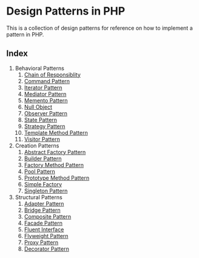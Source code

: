 # Design Patterns in PHP

This is a collection of design patterns for reference on how to implement a pattern in PHP.


## Index

1. Behavioral Patterns
   1. [Chain of Responsiblity](https://github.com/stirredo/design_patterns/tree/master/src/DesignPatterns/Behavioral/ChainOfResponsibility)
   2. [Command Pattern](https://github.com/stirredo/design_patterns/tree/master/src/DesignPatterns/Behavioral/CommandPattern)
   3. [Iterator Pattern](https://github.com/stirredo/design_patterns/tree/master/src/DesignPatterns/Behavioral/Iterator)
   4. [Mediator Pattern](https://github.com/stirredo/design_patterns/tree/master/src/DesignPatterns/Behavioral/Mediator)
   5. [Memento Pattern](https://github.com/stirredo/design_patterns/tree/master/src/DesignPatterns/Behavioral/Memento)
   6. [Null Object](https://github.com/stirredo/design_patterns/tree/master/src/DesignPatterns/Behavioral/NullObject)
   7. [Observer Pattern](https://github.com/stirredo/design_patterns/tree/master/src/DesignPatterns/Behavioral/ObserverPattern)
   8. [State Pattern](https://github.com/stirredo/design_patterns/tree/master/src/DesignPatterns/Behavioral/StatePattern)
   9. [Strategy Pattern](https://github.com/stirredo/design_patterns/tree/master/src/DesignPatterns/Behavioral/StrategyPattern)
   10. [Template Method Pattern](https://github.com/stirredo/design_patterns/tree/master/src/DesignPatterns/Behavioral/TemplateMethodPattern)
   11. [Visitor Pattern](https://github.com/stirredo/design_patterns/tree/master/src/DesignPatterns/Behavioral/Visitor)
2. Creation Patterns
   1. [Abstract Factory Pattern](https://github.com/stirredo/design_patterns/tree/master/src/DesignPatterns/Creational/AbstractFactoryPattern)
   2. [Builder Pattern](https://github.com/stirredo/design_patterns/tree/master/src/DesignPatterns/Creational/Builder)
   3. [Factory Method Pattern](https://github.com/stirredo/design_patterns/tree/master/src/DesignPatterns/Creational/FactoryMethodPattern)
   4. [Pool Pattern](https://github.com/stirredo/design_patterns/tree/master/src/DesignPatterns/Creational/Pool)
   5. [Prototype Method Pattern](https://github.com/stirredo/design_patterns/tree/master/src/DesignPatterns/Creational/Prototype)
   6. [Simple Factory](https://github.com/stirredo/design_patterns/tree/master/src/DesignPatterns/Creational/SimpleFactory)
   7. [Singleton Pattern](https://github.com/stirredo/design_patterns/tree/master/src/DesignPatterns/Creational/Singleton)
3. Structural Patterns
   1. [Adapter Pattern](https://github.com/stirredo/design_patterns/tree/master/src/DesignPatterns/Structural/Adapter)
   2. [Bridge Pattern](https://github.com/stirredo/design_patterns/tree/master/src/DesignPatterns/Structural/Bridge)
   3. [Composite Pattern](https://github.com/stirredo/design_patterns/tree/master/src/DesignPatterns/Structural/Composite)
   4. [Facade Pattern](https://github.com/stirredo/design_patterns/tree/master/src/DesignPatterns/Structural/Facade)
   5. [Fluent Interface](https://github.com/stirredo/design_patterns/tree/master/src/DesignPatterns/Structural/FluentInterface)
   6. [Flyweight Pattern](https://github.com/stirredo/design_patterns/tree/master/src/DesignPatterns/Structural/Flyweight)
   7. [Proxy Pattern](https://github.com/stirredo/design_patterns/tree/master/src/DesignPatterns/Structural/Proxy)
   8. [Decorator Pattern](https://github.com/stirredo/design_patterns/tree/master/src/DesignPatterns/Structural/Decorator/CoffeeMachineExample)